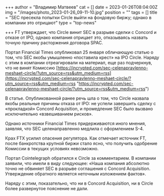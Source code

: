+++
author = "Владимир Матвеев"
cat = []
date = 2023-01-26T08:04:00Z
img = "/images/photo_2023-01-26_09-11-10.jpg"
position = ""
tags = []
title = "SEC пресекла попытки Circle выйти на фондовую биржу; однако в компании это отрицают"
type = "top-news"

+++
FT утверждает, что Circle винит SEC в разрыве сделки с Concord и отказе от IPO, однако компания отрицает это, отказываясь назвать точную причину расторжения договора SPAC.

Портал Financial Times опубликовал 25 января обличающую статью о том, что SEC якобы умышленно «поставила крест» на IPO Circle. Наряду с этим в компании отреагировали на материал, еще раз подчеркнув, что не винят Комиссию [https://incrypted.com/sec-celenapravlenno-meshaet-circle/?utm_source=rss&utm_medium=rss](https://incrypted.com/sec-celenapravlenno-meshaet-circle/?utm_source=rss&utm_medium=rss "https://incrypted.com/sec-celenapravlenno-meshaet-circle/?utm_source=rss&utm_medium=rss")

В статье. Опубликованной ранее речь шла о том, что Circle назвала якобы реальные причины отказа от IPO: не успели завершить сделку с «прокладкой» Concord Acquisition, и промедление SEC было вызвано исключительно «взвешиванием рисков».

Однако источники Financial Times придерживаются иного мнения, заявляя, что SEC целенаправленно медлила с оформлением S-4.

Крах FTX усилил опасения регулятора. Как отмечает источник FT, после банкротства крупной биржи стало ясно, что получить одобрение Комиссии в текущих условиях невозможно.

Портал Cointelegraph обратился к Circle за комментарием. В компании заявили, что имели в виду следующее: «Наша компания абсолютно точно не обвиняет SEC в разрыве соглашения с Concord Acquisition. Утверждение обратного является неточным изложением фактов».

Наряду с этим, показательно, что ни в Concord Acquisition, ни в Circle более развернутое пояснение не дали.